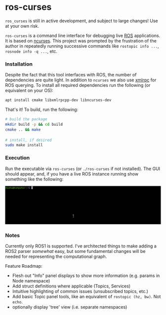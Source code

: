 # ros-curses

`ros_curses` is still in active development, and subject to large changes! Use at your own risk.

`ros-curses` is a command line interface for debugging live [ROS](https://www.ros.org/) applications. It is based on [ncurses](https://en.wikipedia.org/wiki/Ncurses). This project was prompted by the frustration of the author in repeatedly running successive commands like `rostopic info ...`, `rosnode info -q ...`, etc.

### Installation

Despite the fact that this tool interfaces with ROS, the number of dependencies are quite light. In addition to `ncurses` we also use [xmlrpc](http://xmlrpc.com/) for ROS querying. To install all required dependencies run the following (or equivalent on your OS):

```bash
apt install cmake libxmlrpcpp-dev libncurses-dev
```

That's it! To build, run the following:

```bash
# build the package
mkdir build -p && cd build
cmake .. && make

# install, if desired
sudo make install
```

### Execution

Run the executable via `ros-curses` (or `./ros-curses` if not installed). The GUI should appear, and, if you have a live ROS instance running show something like the following:

![roscore_example](./docs/roscore_example.gif)

### Notes

Currently only ROS1 is supported. I've architected things to make adding a ROS2 parser _somewhat_ easy, but some fundamental changes will be needed for representing the computational graph.

Feature Roadmap:
 - Flesh out "Info" panel displays to show more information (e.g. params in Node namespace)
 - Add struct definitions where applicable (Topics, Services)
 - Intuitive highlighting of common issues (unsubscribed topics, etc.)
 - Add basic Topic panel tools, like an equivalent of `rostopic (hz, bw)`. Not `echo`.
 - optionally display 'tree' view (i.e. separate namespaces)




